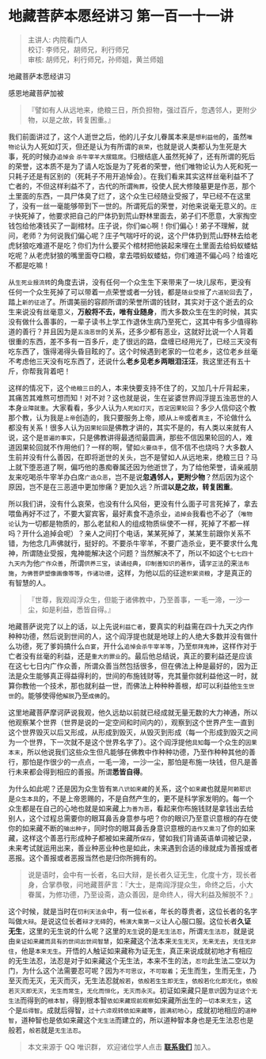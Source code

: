 # 地藏菩萨本愿经讲习 第一百一十一讲

> 主讲人: 内院看门人 <br />
> 校订: 李师兄，胡师兄，利行师兄 <br />
> 审核: 胡师兄，利行师兄，孙师姐，黄兰师姐 <br />

地藏菩萨本愿经讲习

感恩地藏菩萨加被

> 『譬如有人从远地来，绝粮三日，所负担物，强过百斤，忽遇邻人，更附少物，以是之故，转复困重。』

我们前面讲过了，这个人逝世之后，他的儿子女儿眷属本来是`想利益他`的，虽然`唯物论`认为人死如灯灭，但还是认为有所谓的`哀荣`，也就是说人类都认为生死是大事，死的时候办`追悼会` `杀牛宰羊大摆筵席`。归根结底人虽然死掉了，还有所谓的死后的荣誉，这本质不是为了请人吃饭是为了死者的荣誉，他们唯物论认为人死和死一只耗子还是有区别的（死耗子不用开追悼会）。在我们看来其实这样丝毫利益不了亡者的，不但这样利益不了，古代的所谓`殉葬`，役使人民大修陵墓更是作恶，那个土里面的东西，一具尸体臭了烂了，这个众生已经随业受报了，早已经不在这里了，没有一丝一毫能够带到下一世的。所谓死后的荣誉，对他来说毫无意义的。`庄子`快死掉了，他要求把自己的尸体扔到荒山野林里面去，弟子们不愿意，大家掏空钱包给他凑钱买了一副棺材。庄子说，你们`偏心`啊！你们偏心！弟子不理解，就问，老师？为何说我们偏心呢？庄子气喘吁吁的说，这个尸体扔到荒山野林去给老虎豺狼吃难道不是吃？你们为什么要买个棺材把他装起来埋在土里面去给蚂蚁蝼蛄吃呢？从老虎豺狼的嘴里面夺口粮，拿去喂蚂蚁蝼蛄，你们难道不偏心吗？给谁吃不都是吃嘛！

从`生死业报流转`的角度去讲，没有任何一个众生生下来带来了一块儿尿布，更没有任何一个众生死掉了可以带着一点荣誉或者一分钱，都是`随业受报`了`六道轮回`去了，踏上`新的征途`了。所谓美丽的容颜所谓的荣誉所谓的钱财，其实对于这个逝去的众生来说没有丝毫意义，**万般将不去，唯有业随身**，而大多数众生在生的时候，其实没有做什么善事的，一辈子读书上学工作退休生病乃至死亡，这其中有多少值得称道的善行？并且因为是`五浊恶世`的关系，还多少都有恶业，这就好比说一个人背着很重的东西，差不多有一百多斤，走了很远的路，盘缠已经用光了，已经三天没有吃东西了，饿得渴得头昏目眩的了。这个时候遇到老家的一位老乡，这位老乡丝毫不考虑他三天没有吃东西了，还说什么**老乡见老乡两眼泪汪汪**，我这里还有五十斤，你帮我背着吧！

这样的情况下，这个`绝粮三日`的人，本来快要支持不住了的，又加几十斤背起来，其痛苦其难熬可想而知！对不对？这也就是说，生在娑婆世界阎浮提五浊恶世的人本身`业障就重`。大家看看，多少人认为`人死如灯灭`，`否定因果轮回`？多少人信仰这个教那个教，认为我是`上帝`创造的，我只要服务上帝，顺从`上帝`或者`真主`，不论做什么都没有关系！很多人认为`因果轮回`是佛教才讲的，其实不是的，有人类以来就有人说，这个是`普遍的事实`，只是佛教讲得最透彻最圆满，那些不信因果轮回的人，难道因果轮回就不作用他们？一样的啊，譬如`火要烧手`，信不信不也烧吗？大多数人生前并没有什么善因，在即将逝世的关头，岂不是譬如人从远地来，绝粮三日？马上就下堕恶道了啊，偏巧他的愚痴眷属还因为他逝世了，为了给他荣誉，请亲戚朋友来吃喝杀牛宰羊办白席`广造众恶`，岂不是说**忽遇邻人，更附少物**？然后因为这个原因，岂不是在三恶道中更加惨痛？更加久远？所谓**以是之故，转复困重**。

所以我们讲，没有什么哀荣，也没有什么风俗，更没有什么面子可言死掉了，拿去喂鱼再好不过了，不要大宴宾客，最好素食不造杀业，`追掉会`我看也不必了（`唯物论`认为一切都是物质的，那么老鼠和人的组成物质纵使不一样，死掉了不都一样吗？开什么追掉会呢）？亲人之间打个电话，某某死掉了，某某生前跟你关系不错，为他念几声佛就行，挺好的。不要杀牛宰羊，不要广造杀业，更不要求什么鬼神，所谓随业受报，鬼神能解决这个问题？当然解决不了，所以不如这个`七七四十九天内`为他`广作众善`，所谓`供养三宝`，`读诵经典`，`印制善知识的著作`，请`学正法`的来`法布施`，`为佛菩萨塑像画像等等`，`作诸功德`，这样，为他以后的征途`积累资粮`，才是真正的有智慧的人。

> 『世尊，我观阎浮众生，但能于诸佛教中，乃至善事，一毛一渧，一沙一尘，如是利益，悉皆自得。』

地藏菩萨说完了以上的话，以上先说`利益亡者`，要真实的利益需在四十九天之内作种种功德，然后说到世间的人，这个阎浮提也就是地球上的人绝大多数并没有做什么功德，死了爹妈搞什么`白宴`，开什么`追悼会杀牛宰羊等`，乃至`祭拜鬼神`，这样作对于亡者没有丝毫的利益，还是`重大的罪业`的。最后他总结说，真正的要利益还是应该在这七七日内广作众善，所谓众善当然包括很多，但在佛法上种是最好的，因为正法是众生能够真正得益得利的，世间的布施钱财等，充其量你就利益他这一时，就算你教他一个技术，那也就利益一世，而佛法上种种种善根，却可以利益他`生生世世`的。能够使得他`解脱`乃至`成佛`的。

这里地藏菩萨摩诃萨说我观，他久远劫以前就已经成就无量无数的大力神通，所以他观察某个世界（世界是说的一定空间和时间内的），观察到这个世界产生一直到这个世界毁灭以后又形成，从形成到毁灭，从毁灭到形成（每一个形成到毁灭之间为一个世界，下一次就不是这个世界名字了）。这个阎浮提他`具知`每一个众生的`因果本末`，所以他说我们这些众生但凡能够在佛教中作种种功德，乃至作种种其他的善行，那怕是作很少的一点点，一毛一渧，一沙一尘，那怕是布施一块钱，但凡是善行未来都会得到相应的善报。所谓**悉皆自得**。

为什么如此呢？还是因为众生皆有`第八识如来藏`的关系，这个`如来藏`也就是`阿赖耶识`是`众生本具`的，不是上帝恩赐的，不是自然产生的，更不是科学家发明的。每一个众生都是在自己的心地也就是如来藏上`为善为恶`，看起来你布施钱财是拿钱出去给别人，这个过程总需要你的眼耳鼻舌身意参与吧？你的眼识乃至意识意根的存在使你的如来藏不断的`输出种子`，同时你的眼耳鼻舌身意识意根的`造作又熏习`了你的如来藏，这样这个善恶行形成种子都被如来藏所`保存`，譬如我们背诵英语单词被记录，未来考试就运用出来，善业种恶业种也是如此，未来遇到合适的缘就成为善报或者恶报。这个善报或者恶报当然也是归你所拥有的。

> 说是语时，会中有一长者，名曰大辩，是长者久证无生，化度十方，现长者身，合掌恭敬，问地藏菩萨言：『大士，是南阎浮提众生，命终之后，小大眷属，为修功德，乃至设斋，造众善因，是命终人，得大利益及解脱不？』

这个时候，就是当时在`忉利天法会`中，有一位`长者`，年长的尊贵者，这位长者的名字叫做`大辩`。是说这位长者`辩才无碍`的，`畅演大乘第一义`让人心服口服。这位长者**久证无生**，这里的无生说的什么呢？这里的`无生`说的是`无生法忍`，所谓`无生法忍`，就是说由`亲证如来藏而具有的世间出世间智慧`，如来藏这个法本来`无生无灭`，`无来无去`，`无住无非住`，他是`本来无生`。开悟的人触证如来藏称为证无生，真正来说成就初地才有相应的无生法忍，法忍是对于如来藏这个无生法，本来不生的法，`忍可`此生法二空以为门，为什么这个法需要忍可呢？因为`不可思议`，`不可取着`；无生而生，生而无生，乃至灭而无灭，无灭而灭，无生法忍就`般若`，`依般若生生即无生`，`依般若化化即无化`，`依般若灭灭即无灭`，`无生而常生`，`无化而恒化`，`无灭而永灭`。初证如来藏只是`意识`因为`证这个无生法`而得到的`根本智`，得到根本智`依如来藏现前观察`如来藏所出生的`一切本来无生`，这个是`后得智`。成就后得智，`过十六谛观转依如来藏等`，`圆满初地心`，成就初地相应的`道种智`，道种智也是依如来藏这个`无生法`而建立的，所以道种智本身也是无生法忍也是般若，`般若`就是`无生法忍`。

> 本文来源于 QQ 唯识群， 欢迎诸位学人点击 **[联系我们](https://mp.weixin.qq.com/s/lZCfWjmLjgNR165Tx4_bCQ)** 加入。
